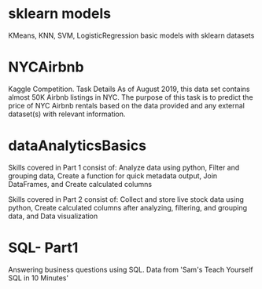 # sklearn models
KMeans, KNN, SVM, LogisticRegression basic models with sklearn datasets

# NYCAirbnb
Kaggle Competition. Task Details As of August 2019, this data set contains almost 50K Airbnb listings in NYC. The purpose of this task is to predict the price of NYC Airbnb rentals based on the data provided and any external dataset(s) with relevant information.

# dataAnalyticsBasics
Skills covered in Part 1 consist of:
Analyze data using python,
Filter and grouping data,
Create a function for quick metadata output,
Join DataFrames, and
Create calculated columns

Skills covered in Part 2 consist of:
Collect and store live stock data using python,
Create calculated columns after analyzing, filtering, and grouping data, and
Data visualization

# SQL- Part1
Answering business questions using SQL. Data from 'Sam's Teach Yourself SQL in 10 Minutes'
